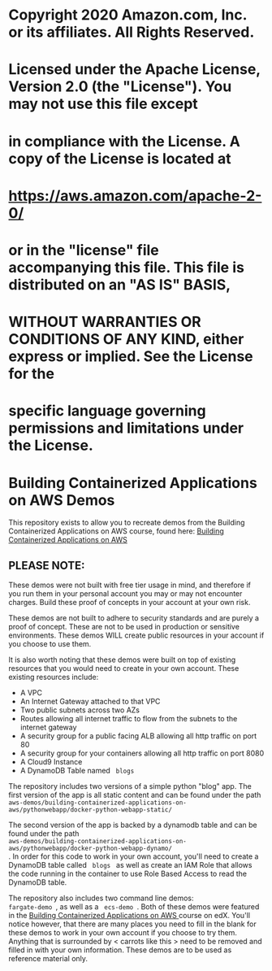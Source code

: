 # Copyright 2020 Amazon.com, Inc. or its affiliates. All Rights Reserved.
#
# Licensed under the Apache License, Version 2.0 (the "License"). You may not use this file except
# in compliance with the License. A copy of the License is located at
#
# https://aws.amazon.com/apache-2-0/
#
# or in the "license" file accompanying this file. This file is distributed on an "AS IS" BASIS,
# WITHOUT WARRANTIES OR CONDITIONS OF ANY KIND, either express or implied. See the License for the
# specific language governing permissions and limitations under the License.

# Building Containerized Applications on AWS Demos

This repository exists to allow you to recreate demos from the Building Containerized Applications on AWS course, found here: <a href="https://www.edx.org/course/building-containerized-applications-on-aws"> Building Containerized Applications on AWS </a>

## PLEASE NOTE: 

These demos were not built with free tier usage in mind, and therefore if you run them in your personal account you may or may not encounter charges. Build these proof of concepts in your account at your own risk.

These demos are not built to adhere to security standards and are purely a proof of concept. These are not to be used in production or sensitive environments. These demos WILL create public resources in your account if you choose to use them.

It is also worth noting that these demos were built on top of existing resources that you would need to create in your own account. These existing resources include:

  - A VPC
  - An Internet Gateway attached to that VPC
  - Two public subnets across two AZs
  - Routes allowing all internet traffic to flow from the subnets to the internet gateway
  - A security group for a public facing ALB allowing all http traffic on port 80
  - A security group for your containers allowing all http traffic on port 8080
  - A Cloud9 Instance
  - A DynamoDB Table named <code> blogs </code>
  


The repository includes two versions of a simple python "blog" app. The first version of the app is all static content and can be found under the path <code> aws-demos/building-containerized-applications-on-aws/pythonwebapp/docker-python-webapp-static/ </code> 

The second version of the app is backed by a dynamodb table and can be found under the path <code> aws-demos/building-containerized-applications-on-aws/pythonwebapp/docker-python-webapp-dynamo/ </code>. In order for this code to work in your own account, you'll need to create a DynamoDB table called <code> blogs </code> as well as create an IAM Role that allows the code running in the container to use Role Based Access to read the DynamoDB table.

The repository also includes two command line demos: <code> fargate-demo </code>, as well as a <code> ecs-demo </code>. Both of these demos were featured in the <a href="https://www.edx.org/course/building-containerized-applications-on-aws"> Building Containerized Applications on AWS </a> course on edX. You'll notice however, that there are many places you need to fill in the blank for these demos to work in your own account if you choose to try them. Anything that is surrounded by < carrots like this > need to be removed and filled in with your own information. These demos are to be used as reference material only.
